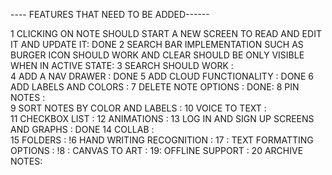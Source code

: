 ---- FEATURES THAT NEED TO BE ADDED------

1 CLICKING ON NOTE SHOULD START A NEW SCREEN TO READ AND EDIT IT AND UPDATE IT: DONE
2 SEARCH BAR IMPLEMENTATION SUCH AS BURGER ICON SHOULD WORK AND CLEAR SHOULD BE ONLY VISIBLE WHEN IN ACTIVE STATE:
3 SEARCH SHOULD WORK :  
4 ADD A NAV DRAWER :  DONE
5 ADD CLOUD FUNCTIONALITY :  DONE
6 ADD LABELS AND COLORS : 
7 DELETE NOTE OPTIONS : DONE:
8 PIN NOTES :  
9 SORT NOTES BY COLOR AND LABELS :
10 VOICE TO TEXT :  
11  CHECKBOX LIST : 
12 ANIMATIONS : 
13 LOG IN AND SIGN UP SCREENS AND GRAPHS : DONE
14 COLLAB :  
15 FOLDERS : 
!6 HAND WRITING RECOGNITION :
17 : TEXT FORMATTING OPTIONS :
!8 : CANVAS TO ART :
19: OFFLINE SUPPORT : 
20 ARCHIVE NOTES: